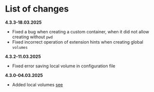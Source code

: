 # List of changes

**4.3.3-18.03.2025**

- Fixed a bug when creating a custom container, when it did not allow creating without `pwd`
- Fixed incorrect operation of extension hints when creating global `volumes`

**4.3.2-11.03.2025**

- Fixed error saving local volume in configuration file

**4.3.0-04.03.2025**

- Added local volumes [see](https://conhos.ru/docs/ConfigFile.md#volumes)
